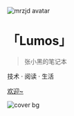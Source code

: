![mrzjd avatar](https://wx1.sbimg.cn/2020/05/21/avatar.jpg)

# 「Lumos」

> 张小黑的笔记本

技术 · 阅读 · 生活

[欢迎~](#)

<!-- background image -->
![cover bg](https://wx2.sbimg.cn/2020/05/21/LRM_EXPORT_20180222_211043.jpg)
